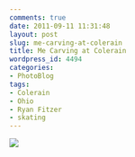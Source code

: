 ```yaml
---
comments: true
date: 2011-09-11 11:31:48
layout: post
slug: me-carving-at-colerain
title: Me Carving at Colerain
wordpress_id: 4494
categories:
- PhotoBlog
tags:
- Colerain
- Ohio
- Ryan Fitzer
- skating
---
```


![](http://ryanfitzer.com/main/wp-content/uploads/2011/09/2011-09-11-at-08-00-17.jpg)
